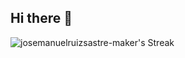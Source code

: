 ## Hi there 👋
![josemanuelruizsastre-maker's Streak](https://github-readme-streak-stats.herokuapp.com/?user=josemanuelruizsastre-maker&theme=tokyonight&hide_border=false)
<!--
**josemanuelruizsastre-maker/josemanuelruizsastre-maker** is a ✨ _special_ ✨ repository because its `README.md` (this file) appears on your GitHub profile.

Here are some ideas to get you started:

- 🔭 I’m currently working on ...
- 🌱 I’m currently learning ...
- 👯 I’m looking to collaborate on ...
- 🤔 I’m looking for help with ...
- 💬 Ask me about ...
- 📫 How to reach me: ...
- 😄 Pronouns: ...
- ⚡ Fun fact: ...
-->

